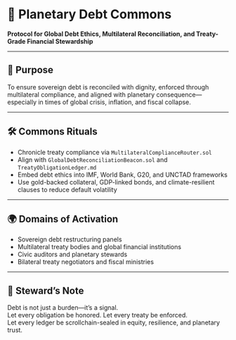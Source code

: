 # 📜 Planetary Debt Commons  
**Protocol for Global Debt Ethics, Multilateral Reconciliation, and Treaty-Grade Financial Stewardship**

---

## 🎯 Purpose  
To ensure sovereign debt is reconciled with dignity, enforced through multilateral compliance, and aligned with planetary consequence—especially in times of global crisis, inflation, and fiscal collapse.

---

## 🛠️ Commons Rituals  
- Chronicle treaty compliance via `MultilateralComplianceRouter.sol`  
- Align with `GlobalDebtReconciliationBeacon.sol` and `TreatyObligationLedger.md`  
- Embed debt ethics into IMF, World Bank, G20, and UNCTAD frameworks  
- Use gold-backed collateral, GDP-linked bonds, and climate-resilient clauses to reduce default volatility

---

## 🌍 Domains of Activation  
- Sovereign debt restructuring panels  
- Multilateral treaty bodies and global financial institutions  
- Civic auditors and planetary stewards  
- Bilateral treaty negotiators and fiscal ministries

---

## 🧠 Steward’s Note  
Debt is not just a burden—it’s a signal.  
Let every obligation be honored. Let every treaty be enforced.  
Let every ledger be scrollchain-sealed in equity, resilience, and planetary trust.
